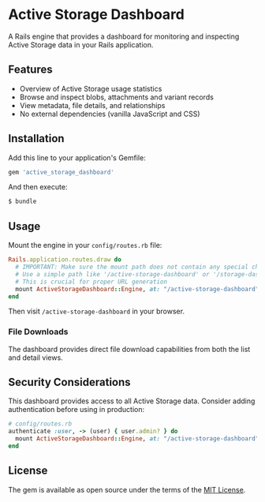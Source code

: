 # Active Storage Dashboard

A Rails engine that provides a dashboard for monitoring and inspecting Active Storage data in your Rails application.

## Features

- Overview of Active Storage usage statistics
- Browse and inspect blobs, attachments and variant records
- View metadata, file details, and relationships
- No external dependencies (vanilla JavaScript and CSS)

## Installation

Add this line to your application's Gemfile:

```ruby
gem 'active_storage_dashboard'
```

And then execute:

```bash
$ bundle
```

## Usage

Mount the engine in your `config/routes.rb` file:

```ruby
Rails.application.routes.draw do
  # IMPORTANT: Make sure the mount path does not contain any special characters
  # Use a simple path like '/active-storage-dashboard' or '/storage-dashboard'
  # This is crucial for proper URL generation
  mount ActiveStorageDashboard::Engine, at: "/active-storage-dashboard"
end
```

Then visit `/active-storage-dashboard` in your browser.

### File Downloads

The dashboard provides direct file download capabilities from both the list and detail views.

## Security Considerations

This dashboard provides access to all Active Storage data. Consider adding authentication before using in production:

```ruby
# config/routes.rb
authenticate :user, -> (user) { user.admin? } do
  mount ActiveStorageDashboard::Engine, at: "/active-storage-dashboard"
end
```

## License

The gem is available as open source under the terms of the [MIT License](https://opensource.org/licenses/MIT). 